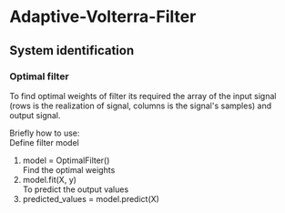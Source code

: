 # Adaptive-Volterra-Filter
## System identification
### Optimal filter
To find optimal weights of filter its required the array of the input signal (rows is the realization of signal, columns is the signal's samples) and output signal.  

Briefly how to use:  
Define filter model
1. model = OptimalFilter()  
Find the optimal weights    
2. model.fit(X, y)  
To predict the output values  
3. predicted_values = model.predict(X)
